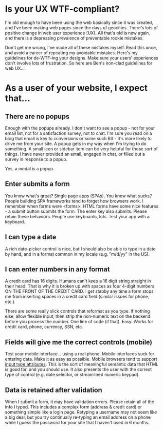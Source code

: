 # Is your UX WTF-compliant?

I'm old enough to have been using the web basically since it was created, and I've been making web pages since the days of geocities. There's lots of positive change in web user experience (UX). All that's old is new again, and there is a depressing prevalence of preventable rookie mistakes. 

Don't get me wrong, I've made all of these mistakes myself. Read this once, and avoid a career of repeating my avoidable mistakes. Here's my guidelines for de-WTF-ing your designs. Make sure your users' experiences don't involve lots of frustration. So here are Ben's iron-clad guidelines for web UX...

# As a user of your website, I expect that...

## There are no popups

Enough with the popups already. I don't want to see a popup - not for your email list, not for a satisfaction survey, not to chat. I'm sure you read on a blog that email is key to conversions or some such BS - it's more likely to drive me from your site. A popup gets in my way when I'm trying to do something. A small icon or sidebar item can be very helpful for those sort of things. I have never provided an email, engaged in chat, or filled out a survey in response to a popup.

Yes, a modal is a popup. 

## Enter submits a form

You know what's great? Single page apps (SPAs). You know what sucks? People building SPA frameworks tend to forget how browsers work. I remember when forms were &lt;forms&gt;! HTML forms have some nice features - a submit button submits the form. The enter key also submits. Please retain these behaviors. People use keyboards, lots. Test your app with a keyboard.

## I can type a date

A rich date-picker control is nice, but I should also be able to type in a date by hand, and in a format common in my locale (e.g. "m/d/yy" in the US). 

## I can enter numbers in any format

A credit card has 16 digits. Humans can't keep a 16 digit string straight in their head. That is why it is broken up with spaces as four 4-digit numbers ON THE FRONT OF THE CREDIT CARD. I get stabby any time a form stops me from inserting spaces in a credit card field (similar issues for phone, etc.). 

There are some really slick controls that reformat as you type. If nothing else, allow flexible input, then strip the non-numeric text on the backend before you process the number. One line of code (if that). Easy. Works for credit card, phone, currency, SSN, etc.

## Fields will give me the correct controls (mobile)

Test your mobile interface... using a real phone. Mobile interfaces suck for entering data. Make it as easy as possible. Mobile browsers tend to support [input type attributes](https://developer.apple.com/library/content/documentation/AppleApplications/Reference/SafariHTMLRef/Articles/InputTypes.html). This is the sort of meaningful semantic data that HTML is good for, and you should use. It also presents the user with the correct type of control (e.g. date selector, or streamlined numeric keypad).

## Data is retained after validation

When I submit a form, it may have validation errors. Please retain all of the info I typed. This includes a complex form (address & credit card) or something simple like a login page. Retyping a username may not seem like a big deal, but you try continually re-typing an email address on a phone while I guess the password for your site that I haven't used in 6 months.

